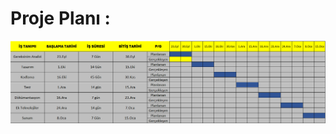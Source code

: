 # Proje Planı : 

![projeplanı](https://github.com/Seyit10/freelancer-app/blob/main/Assets/projeplan.png)
